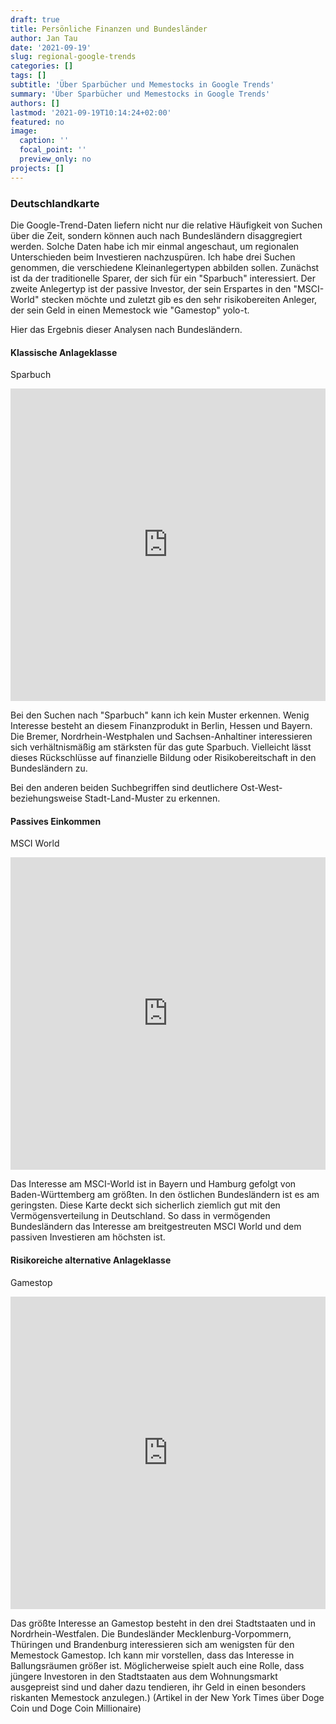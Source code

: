 ```yaml
---
draft: true
title: Persönliche Finanzen und Bundesländer
author: Jan Tau
date: '2021-09-19'
slug: regional-google-trends
categories: []
tags: []
subtitle: 'Über Sparbücher und Memestocks in Google Trends'
summary: 'Über Sparbücher und Memestocks in Google Trends'
authors: []
lastmod: '2021-09-19T10:14:24+02:00'
featured: no
image:
  caption: ''
  focal_point: ''
  preview_only: no
projects: []
---
```


### Deutschlandkarte

Die Google-Trend-Daten liefern nicht nur die relative Häufigkeit von Suchen über die Zeit, sondern können auch nach Bundesländern disaggregiert werden. Solche Daten habe ich mir einmal angeschaut, um regionalen Unterschieden beim Investieren nachzuspüren. Ich habe drei Suchen genommen, die verschiedene Kleinanlegertypen abbilden sollen. Zunächst ist da der traditionelle Sparer, der sich  für ein "Sparbuch" interessiert. Der zweite Anlegertyp ist der passive Investor, der sein Erspartes in den "MSCI-World" stecken möchte und zuletzt gib es den sehr risikobereiten Anleger, der sein Geld in einen Memestock wie "Gamestop" yolo-t.

Hier das Ergebnis dieser Analysen nach Bundesländern.

#### Klassische Anlageklasse
Sparbuch

<iframe height="500" width="100%" frameborder="no" src="https://jantau.github.io/highchart/sparbuch.html"> </iframe>

Bei den Suchen nach "Sparbuch" kann ich kein Muster erkennen. Wenig Interesse besteht an diesem Finanzprodukt in Berlin, Hessen und Bayern. Die Bremer, Nordrhein-Westphalen und Sachsen-Anhaltiner interessieren sich verhältnismäßig am stärksten für das gute Sparbuch. Vielleicht lässt dieses Rückschlüsse auf finanzielle Bildung oder Risikobereitschaft in den Bundesländern zu.

Bei den anderen beiden Suchbegriffen sind deutlichere Ost-West- beziehungsweise Stadt-Land-Muster zu erkennen.

#### Passives Einkommen
MSCI World

<iframe height="500" width="100%" frameborder="no" src="https://jantau.github.io/highchart/msci_world.html"> </iframe>

Das Interesse am MSCI-World ist in Bayern und Hamburg gefolgt von Baden-Württemberg am größten. In den östlichen Bundesländern ist es am geringsten. Diese Karte deckt sich sicherlich ziemlich gut mit den Vermögensverteilung in Deutschland. So dass in vermögenden Bundesländern das Interesse am breitgestreuten MSCI World und dem passiven Investieren am höchsten ist.

#### Risikoreiche alternative Anlageklasse
Gamestop

<iframe height="500" width="100%" frameborder="no" src="https://jantau.github.io/highchart/gamestop.html"> </iframe>

Das größte Interesse an Gamestop besteht in den drei Stadtstaaten und in Nordrhein-Westfalen. Die Bundesländer Mecklenburg-Vorpommern, Thüringen und Brandenburg interessieren sich am wenigsten für den Memestock Gamestop. Ich kann mir vorstellen, dass das Interesse in Ballungsräumen größer ist. Möglicherweise spielt auch eine Rolle, dass jüngere Investoren in den Stadtstaaten aus dem Wohnungsmarkt ausgepreist sind und daher dazu tendieren, ihr Geld in einen besonders riskanten Memestock anzulegen.) (Artikel in der New York Times über Doge Coin und Doge Coin Millionaire)
